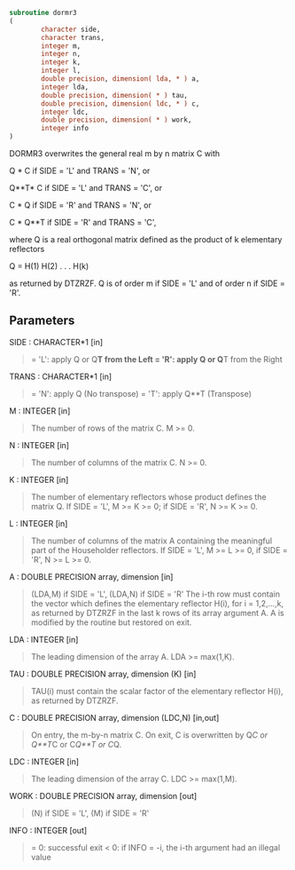 ```fortran
subroutine dormr3
(
        character side,
        character trans,
        integer m,
        integer n,
        integer k,
        integer l,
        double precision, dimension( lda, * ) a,
        integer lda,
        double precision, dimension( * ) tau,
        double precision, dimension( ldc, * ) c,
        integer ldc,
        double precision, dimension( * ) work,
        integer info
)
```

DORMR3 overwrites the general real m by n matrix C with

Q * C  if SIDE = 'L' and TRANS = 'N', or

Q**T* C  if SIDE = 'L' and TRANS = 'C', or

C * Q  if SIDE = 'R' and TRANS = 'N', or

C * Q**T if SIDE = 'R' and TRANS = 'C',

where Q is a real orthogonal matrix defined as the product of k
elementary reflectors

Q = H(1) H(2) . . . H(k)

as returned by DTZRZF. Q is of order m if SIDE = 'L' and of order n
if SIDE = 'R'.

## Parameters
SIDE : CHARACTER*1 [in]
> = 'L': apply Q or Q**T from the Left
> = 'R': apply Q or Q**T from the Right

TRANS : CHARACTER*1 [in]
> = 'N': apply Q  (No transpose)
> = 'T': apply Q**T (Transpose)

M : INTEGER [in]
> The number of rows of the matrix C. M >= 0.

N : INTEGER [in]
> The number of columns of the matrix C. N >= 0.

K : INTEGER [in]
> The number of elementary reflectors whose product defines
> the matrix Q.
> If SIDE = 'L', M >= K >= 0;
> if SIDE = 'R', N >= K >= 0.

L : INTEGER [in]
> The number of columns of the matrix A containing
> the meaningful part of the Householder reflectors.
> If SIDE = 'L', M >= L >= 0, if SIDE = 'R', N >= L >= 0.

A : DOUBLE PRECISION array, dimension [in]
> (LDA,M) if SIDE = 'L',
> (LDA,N) if SIDE = 'R'
> The i-th row must contain the vector which defines the
> elementary reflector H(i), for i = 1,2,...,k, as returned by
> DTZRZF in the last k rows of its array argument A.
> A is modified by the routine but restored on exit.

LDA : INTEGER [in]
> The leading dimension of the array A. LDA >= max(1,K).

TAU : DOUBLE PRECISION array, dimension (K) [in]
> TAU(i) must contain the scalar factor of the elementary
> reflector H(i), as returned by DTZRZF.

C : DOUBLE PRECISION array, dimension (LDC,N) [in,out]
> On entry, the m-by-n matrix C.
> On exit, C is overwritten by Q*C or Q**T*C or C*Q**T or C*Q.

LDC : INTEGER [in]
> The leading dimension of the array C. LDC >= max(1,M).

WORK : DOUBLE PRECISION array, dimension [out]
> (N) if SIDE = 'L',
> (M) if SIDE = 'R'

INFO : INTEGER [out]
> = 0: successful exit
> < 0: if INFO = -i, the i-th argument had an illegal value
